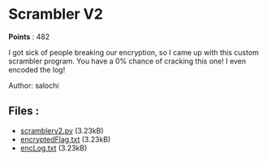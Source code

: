 # Scrambler V2
**Points** : 482

I got sick of people breaking our encryption, so I came up with this custom scrambler program. You have a 0% chance of cracking this one! I even encoded the log!

Author: salochi

## Files : 

 - [scramblerv2.py](./scramblerv2.py) (3.23kB)
 - [encryptedFlag.txt](./encryptedFlag.txt) (3.23kB)
 - [encLog.txt](./encLog.txt) (3.23kB)